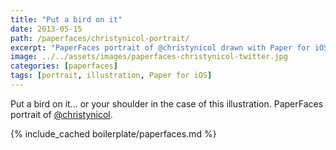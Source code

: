 ```yaml
---
title: "Put a bird on it"
date: 2013-05-15
path: /paperfaces/christynicol-portrait/
excerpt: "PaperFaces portrait of @christynicol drawn with Paper for iOS on an iPad."
image: ../../assets/images/paperfaces-christynicol-twitter.jpg
categories: [paperfaces]
tags: [portrait, illustration, Paper for iOS]
---
```


Put a bird on it... or your shoulder in the case of this illustration. PaperFaces portrait of [@christynicol](https://twitter.com/christynicol).

{% include_cached boilerplate/paperfaces.md %}
